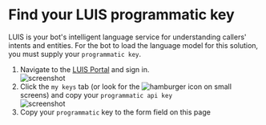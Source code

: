 # Find your LUIS programmatic key
LUIS is your bot's intelligent language service for understanding callers' intents and entities. For the bot to load the language model for this solution, you must supply your `programmatic key`.

1. Navigate to the [LUIS Portal][3] and sign in.  
![screenshot][IMG1]
1. Click the `my keys` tab (or look for the ![hamburger][IMG3] icon on small screens) and copy your `programmatic api key`  
![screenshot][IMG2]
1. Copy your `programmatic` key to the form field on this page

[IMG1]: {PatternAssetBaseUrl}/luis-key-01.png
[IMG2]: {PatternAssetBaseUrl}/luis-key-02.png
[IMG3]: {PatternAssetBaseUrl}/hamburger.png
[3]: https://www.luis.ai/home/keys